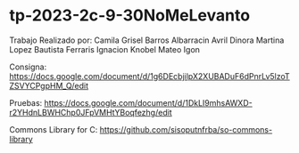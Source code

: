 # tp-2023-2c-9-30NoMeLevanto

Trabajo Realizado por:
Camila Grisel Barros Albarracin
Avril Dinora Martina Lopez
Bautista Ferraris
Ignacion Knobel
Mateo Igon

Consigna:
https://docs.google.com/document/d/1g6DEcbjilpX2XUBADuF6dPnrLv5lzoTZSVYCPgpHM_Q/edit

Pruebas:
https://docs.google.com/document/d/1DkLI9mhsAWXD-r2YHdnLBWHChp0JFpVMHtYBoqfezhg/edit

Commons Library for C:
https://github.com/sisoputnfrba/so-commons-library
